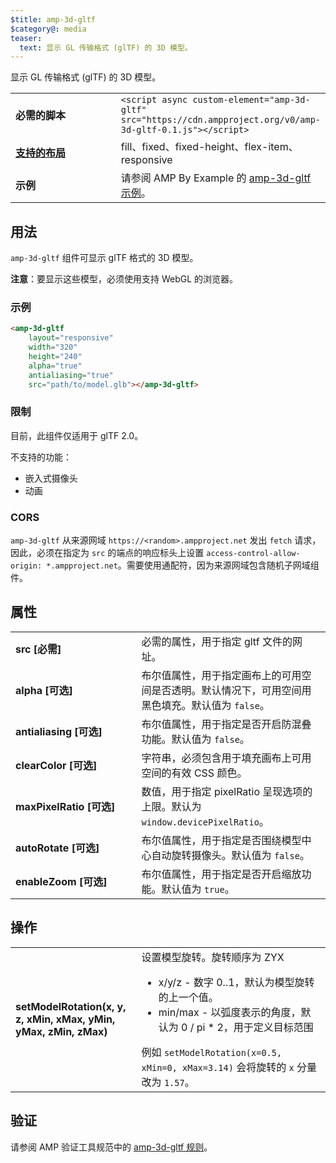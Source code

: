 ```yaml
---
$title: amp-3d-gltf
$category@: media
teaser:
  text: 显示 GL 传输格式 (glTF) 的 3D 模型。
---
```


<!--
Copyright 2018 The AMP HTML Authors. All Rights Reserved.

Licensed under the Apache License, Version 2.0 (the "License");
you may not use this file except in compliance with the License.
You may obtain a copy of the License at

      http://www.apache.org/licenses/LICENSE-2.0

Unless required by applicable law or agreed to in writing, software
distributed under the License is distributed on an "AS-IS" BASIS,
WITHOUT WARRANTIES OR CONDITIONS OF ANY KIND, either express or implied.
See the License for the specific language governing permissions and
limitations under the License.
-->



显示 GL 传输格式 (glTF) 的 3D 模型。

<table>
  <tr>
    <td width="40%"><strong>必需的脚本</strong></td>
    <td><code>&lt;script async custom-element="amp-3d-gltf" src="https://cdn.ampproject.org/v0/amp-3d-gltf-0.1.js"&gt;&lt;/script&gt;</code></td>
  </tr>
  <tr>
    <td class="col-fourty"><strong><a href="../../../documentation/guides-and-tutorials/develop/style_and_layout/control_layout.md">支持的布局</a></strong></td>
    <td>fill、fixed、fixed-height、flex-item、responsive</td>
  </tr>
  <tr>
    <td><strong>示例</strong></td>
    <td>请参阅 AMP By Example 的 <a href="https://ampbyexample.com/components/amp-3d-gltf/">amp-3d-gltf 示例</a>。</td>
  </tr>
</table>

## 用法 <a name="usage"></a>

`amp-3d-gltf` 组件可显示 glTF 格式的 3D 模型。

**注意**：要显示这些模型，必须使用支持 WebGL 的浏览器。

### 示例 <a name="example"></a>

```html
<amp-3d-gltf
    layout="responsive"
    width="320"
    height="240"
    alpha="true"
    antialiasing="true"
    src="path/to/model.glb"></amp-3d-gltf>
```

### 限制 <a name="limitations"></a>

目前，此组件仅适用于 glTF 2.0。

不支持的功能：

- 嵌入式摄像头
- 动画

### CORS <a name="cors"></a>

`amp-3d-gltf` 从来源网域 `https://<random>.ampproject.net` 发出 `fetch` 请求，因此，必须在指定为 `src` 的端点的响应标头上设置 `access-control-allow-origin: *.ampproject.net`。需要使用通配符，因为来源网域包含随机子网域组件。

## 属性 <a name="attributes"></a>

<table>
  <tr>
    <td width="40%"><strong>src [必需]</strong></td>
    <td>必需的属性，用于指定 gltf 文件的网址。</td>
  </tr>
  <tr>
    <td width="40%"><strong>alpha [可选]</strong></td>
    <td>布尔值属性，用于指定画布上的可用空间是否透明。默认情况下，可用空间用黑色填充。默认值为 <code>false</code>。</td>
  </tr>
  <tr>
    <td width="40%"><strong>antialiasing [可选]</strong></td>
    <td>布尔值属性，用于指定是否开启防混叠功能。默认值为 <code>false</code>。</td>
  </tr>
  <tr>
    <td width="40%"><strong>clearColor [可选]</strong></td>
    <td>字符串，必须包含用于填充画布上可用空间的有效 CSS 颜色。</td>
  </tr>
  <tr>
    <td width="40%"><strong>maxPixelRatio [可选]</strong></td>
    <td>数值，用于指定 pixelRatio 呈现选项的上限。默认为 <code>window.devicePixelRatio</code>。</td>
  </tr>
  <tr>
    <td width="40%"><strong>autoRotate [可选]</strong></td>
    <td>布尔值属性，用于指定是否围绕模型中心自动旋转摄像头。默认值为 <code>false</code>。</td>
  </tr>
  <tr>
    <td width="40%"><strong>enableZoom [可选]</strong></td>
    <td>布尔值属性，用于指定是否开启缩放功能。默认值为 <code>true</code>。</td>
  </tr>
</table>

## 操作 <a name="actions"></a>

<table>
  <tr>
    <td width="40%"><strong>setModelRotation(x, y, z, xMin, xMax, yMin, yMax, zMin, zMax)</strong></td>
    <td>设置模型旋转。旋转顺序为 ZYX<ul>
      <li>x/y/z - 数字 0..1，默认为模型旋转的上一个值。</li>
      <li>min/max - 以弧度表示的角度，默认为 0 / pi * 2，用于定义目标范围</li>
    </ul>
    例如 <code>setModelRotation(x=0.5, xMin=0, xMax=3.14)</code> 会将旋转的 <code>x</code> 分量改为 <code>1.57</code>。</td>
  </tr>
</table>

## 验证 <a name="validation"></a>

请参阅 AMP 验证工具规范中的 [amp-3d-gltf 规则](https://github.com/ampproject/amphtml/blob/main/extensions/amp-3d-gltf/validator-amp-3d-gltf.protoascii)。
